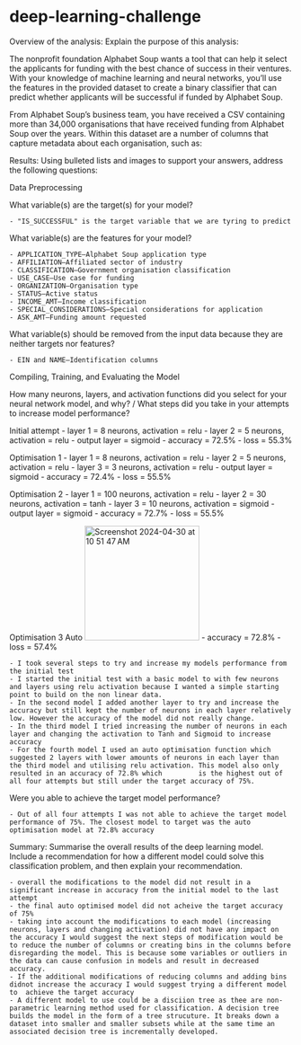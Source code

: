 # deep-learning-challenge

Overview of the analysis: Explain the purpose of this analysis:

The nonprofit foundation Alphabet Soup wants a tool that can help it select the applicants for funding with the best chance of success in their ventures. With your knowledge of machine learning and neural networks, you’ll use the features in the provided dataset to create a binary classifier that can predict whether applicants will be successful if funded by Alphabet Soup.

From Alphabet Soup’s business team, you have received a CSV containing more than 34,000 organisations that have received funding from Alphabet Soup over the years. Within this dataset are a number of columns that capture metadata about each organisation, such as:

Results: Using bulleted lists and images to support your answers, address the following questions:

Data Preprocessing

What variable(s) are the target(s) for your model?

    - "IS_SUCCESSFUL" is the target variable that we are tyring to predict 

What variable(s) are the features for your model?

    - APPLICATION_TYPE—Alphabet Soup application type
    - AFFILIATION—Affiliated sector of industry
    - CLASSIFICATION—Government organisation classification
    - USE_CASE—Use case for funding
    - ORGANIZATION—Organisation type
    - STATUS—Active status
    - INCOME_AMT—Income classification
    - SPECIAL_CONSIDERATIONS—Special considerations for application
    - ASK_AMT—Funding amount requested
    
What variable(s) should be removed from the input data because they are neither targets nor features?

    - EIN and NAME—Identification columns

Compiling, Training, and Evaluating the Model

How many neurons, layers, and activation functions did you select for your neural network model, and why? / What steps did you take in your attempts to increase model performance?

Initial attempt
    - layer 1 = 8 neurons, activation = relu
    - layer 2 = 5 neurons, activation = relu
    - output layer = sigmoid
    - accuracy = 72.5%
    - loss = 55.3%
    
Optimisation 1 
    - layer 1 = 8 neurons, activation = relu
    - layer 2 = 5 neurons, activation = relu
    - layer 3 = 3 neurons, activation = relu
    - output layer = sigmoid
    - accuracy = 72.4%
    - loss = 55.5%
    
Optimisation 2 
    - layer 1 = 100 neurons, activation = relu
    - layer 2 = 30 neurons, activation = tanh
    - layer 3 = 10 neurons, activation = sigmoid
    - output layer = sigmoid
    - accuracy = 72.7%
    - loss = 55.5%
    
Optimisation 3 Auto
<img width="204" alt="Screenshot 2024-04-30 at 10 51 47 AM" src="https://github.com/patricb98/deep-learning-challenge/assets/145084886/8243ed8f-29b9-45cd-9413-a0119cc21e1b">
    - accuracy = 72.8%
    - loss = 57.4%
    
    - I took several steps to try and increase my models performance from the initial test 
    - I started the initial test with a basic model to with few neurons and layers using relu activation because I wanted a simple starting point to build on the non linear data. 
    - In the second model I added another layer to try and increase the accuracy but still kept the number of neurons in each layer relatively low. However the accuracy of the model did not really change. 
    - In the third model I tried increasing the number of neurons in each layer and changing the activation to Tanh and Sigmoid to increase accuracy
    - For the fourth model I used an auto optimisation function which suggested 2 layers with lower amounts of neurons in each layer than the third model and utilising relu activation. This model also only resulted in an accuracy of 72.8% which         is the highest out of all four attempts but still under the target accuracy of 75%. 
    
Were you able to achieve the target model performance?

    - Out of all four attempts I was not able to achieve the target model performance of 75%. The closest model to target was the auto optimisation model at 72.8% accuracy


Summary: Summarise the overall results of the deep learning model. Include a recommendation for how a different model could solve this classification problem, and then explain your recommendation.

    - overall the modifications to the model did not result in a significant increase in accuracy from the initial model to the last attempt 
    - the final auto optimised model did not acheive the target accuracy of 75%
    - taking into account the modifications to each model (increasing neurons, layers and changing activation) did not have any impact on the accuracy I would suggest the next steps of modification would be to reduce the number of columns or creating bins in the columns before disregarding the model. This is because some variables or outliers in the data can cause confusion in models and result in decreased accuracy.  
    - If the additional modifications of reducing columns and adding bins didnot increase the accuracy I would suggest trying a different model to  achieve the target accuracy
    - A different model to use could be a disciion tree as thee are non-parametric learning method used for classification. A decision tree builds the model in the form of a tree strucuture. It breaks down a dataset into smaller and smaller subsets while at the same time an associated decision tree is incrementally developed. 

